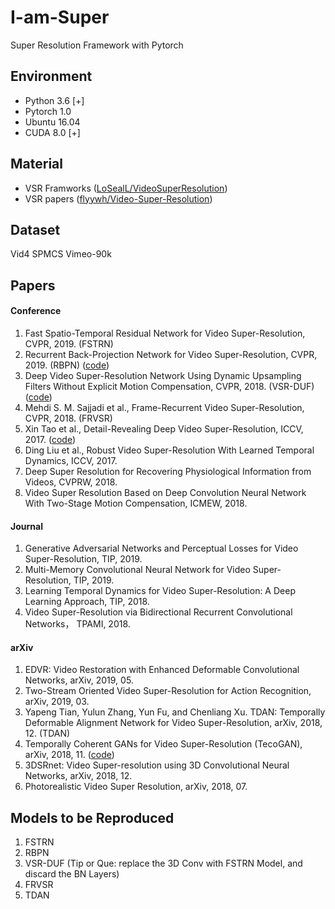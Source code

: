 # I-am-Super
Super Resolution Framework with Pytorch

## Environment
* Python 3.6 [+]
* Pytorch 1.0
* Ubuntu 16.04
* CUDA 8.0 [+]

## Material
* VSR Framworks ([LoSealL/VideoSuperResolution](https://github.com/LoSealL/VideoSuperResolution))
* VSR papers ([flyywh/Video-Super-Resolution](https://github.com/flyywh/Video-Super-Resolution))

## Dataset
Vid4
SPMCS
Vimeo-90k

## Papers
#### Conference
1. Fast Spatio-Temporal Residual Network for Video Super-Resolution, CVPR, 2019. (FSTRN)
2. Recurrent Back-Projection Network for Video Super-Resolution, CVPR, 2019. (RBPN) ([code](https://github.com/alterzero/RBPN-Pytorch))
3. Deep Video Super-Resolution Network Using Dynamic Upsampling Filters Without Explicit Motion Compensation, CVPR, 2018. (VSR-DUF) ([code](https://github.com/yhjo09/VSR-DUF))
4. Mehdi S. M. Sajjadi et al., Frame-Recurrent Video Super-Resolution, CVPR, 2018. (FRVSR)
5. Xin Tao et al., Detail-Revealing Deep Video Super-Resolution, ICCV, 2017. ([code](https://github.com/jiangsutx/SPMC_VideoSR))
6. Ding Liu et al., Robust Video Super-Resolution With Learned Temporal Dynamics, ICCV, 2017.
7. Deep Super Resolution for Recovering Physiological Information from Videos, CVPRW, 2018.
8. Video Super Resolution Based on Deep Convolution Neural Network With Two-Stage Motion Compensation, ICMEW, 2018.

#### Journal
1. Generative Adversarial Networks and Perceptual Losses for Video Super-Resolution, TIP, 2019.
2. Multi-Memory Convolutional Neural Network for Video Super-Resolution, TIP, 2019.
3. Learning Temporal Dynamics for Video Super-Resolution: A Deep Learning Approach, TIP, 2018.
4. Video Super-Resolution via Bidirectional Recurrent Convolutional Networks， TPAMI, 2018.

#### arXiv
1. EDVR: Video Restoration with Enhanced Deformable Convolutional Networks, arXiv, 2019, 05.
2. Two-Stream Oriented Video Super-Resolution for Action Recognition, arXiv, 2019, 03.
3. Yapeng Tian, Yulun Zhang, Yun Fu, and Chenliang Xu. TDAN: Temporally Deformable Alignment Network for Video Super-Resolution, arXiv, 2018, 12. (TDAN)
4. Temporally Coherent GANs for Video Super-Resolution (TecoGAN), arXiv, 2018, 11. ([code](https://github.com/thunil/TecoGAN))
5. 3DSRnet: Video Super-resolution using 3D Convolutional Neural Networks, arXiv, 2018, 12.
6. Photorealistic Video Super Resolution, arXiv, 2018, 07.

## Models to be Reproduced
1. FSTRN
2. RBPN
3. VSR-DUF
  (Tip or Que: replace the 3D Conv with FSTRN Model, and discard the BN Layers)
4. FRVSR
5. TDAN
